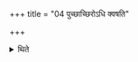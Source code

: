 +++
title = "04 पुच्छाच्छिरोऽधि क्वषति"

+++

<details><summary>थिते</summary>

4. (The Adhvaryu) ploughes from the tail upto the head.  
</details>
